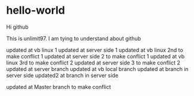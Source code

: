 # hello-world
Hi github

This is unlimit97. I am tying to understand about github

updated at vb linux 1
updated at server side 1
updated at vb linux 2nd to make conflict 1
updated at server side 2 to make conflict 1
updated at vb linux 3rd to make conflict 2
updated at server side 3 to make conflict 2
updated at server branch
updated at vb local branch
updated at branch in server side
updated2 at branch in server side

updated at Master branch to make conflict
